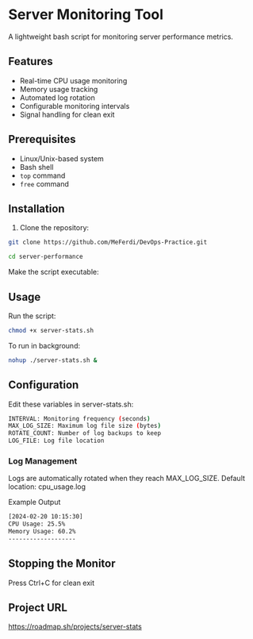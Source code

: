 # Server Monitoring Tool

A lightweight bash script for monitoring server performance metrics.

## Features
- Real-time CPU usage monitoring
- Memory usage tracking
- Automated log rotation
- Configurable monitoring intervals
- Signal handling for clean exit

## Prerequisites
- Linux/Unix-based system
- Bash shell
- `top` command
- `free` command

## Installation
1. Clone the repository:
```bash
git clone https://github.com/MeFerdi/DevOps-Practice.git

cd server-performance
```
Make the script executable:
## Usage
Run the script:
```bash
chmod +x server-stats.sh
```
To run in background:
```bash
nohup ./server-stats.sh &
```
## Configuration
Edit these variables in server-stats.sh:
```sh
INTERVAL: Monitoring frequency (seconds)
MAX_LOG_SIZE: Maximum log file size (bytes)
ROTATE_COUNT: Number of log backups to keep
LOG_FILE: Log file location
```

### Log Management
Logs are automatically rotated when they reach MAX_LOG_SIZE. Default location: cpu_usage.log

Example Output
```sh
[2024-02-20 10:15:30]
CPU Usage: 25.5%
Memory Usage: 60.2%
-------------------
```
## Stopping the Monitor
Press Ctrl+C for clean exit

## Project URL
https://roadmap.sh/projects/server-stats

